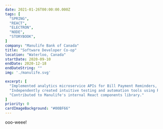 ```yaml
---
date: 2021-01-26T00:00:00.000Z
tags: [
  "SPRING",
  "REACT",
  "ELECTRON",
  "NODE",
  "STORYBOOK",
]
company: "Manulife Bank of Canada"
title: "Software Developer Co-op"
location: "Waterloo, Canada"
startDate: 2020-09-10
endDate: 2020-12-18
endDateString: ""
img: './manulife.svg'

excerpt: [
  "Implemented analytics microservice APIs for Bill Payment Reminders, projected to reach 10,000+ users.",
  "Independently created intuitive testing and automation tools using React, Node, and Electron, reducing manual testing time by over 50%.",
  "Contributed to Manulife's internal React components library."
]
priority: 0
cardImageBackground: "#00BF66"
---
```

ooo-weee!